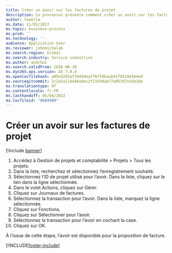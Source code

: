 ```yaml
---
title: Créer un avoir sur les factures de projet
description: Ce processus présente comment créer un avoir sur les factures de projet qui ont été validées.
author: Yowelle
ms.date: 11/01/2017
ms.topic: business-process
ms.prod: ''
ms.technology: ''
audience: Application User
ms.reviewer: johnmichalak
ms.search.region: Global
ms.search.industry: Service industries
ms.author: andchoi
ms.search.validFrom: 2016-06-30
ms.dyn365.ops.version: AX 7.0.0
ms.openlocfilehash: a99c6265af2944deaff6f59baab91f0319a564e0
ms.sourcegitcommit: 2c2a5a11d446adec2f21030ab77a053d7e2da28e
ms.translationtype: HT
ms.contentlocale: fr-FR
ms.lasthandoff: 05/04/2022
ms.locfileid: "8684409"
---
```

# <a name="create-a-credit-note-on-project-invoices"></a>Créer un avoir sur les factures de projet

[!include [banner](../../includes/banner.md)]

1. Accédez à Gestion de projets et comptabilité > Projets > Tous les projets. 
2. Dans la liste, recherchez et sélectionnez l’enregistrement souhaité. 
3. Sélectionnez l’ID de projet utilisé pour l’avoir. Dans la liste, cliquez sur le lien dans la ligne sélectionnée. 
4. Dans le volet Actions, cliquez sur Gérer. 
5. Cliquez sur Journaux de factures. 
6. Sélectionnez la transaction pour l’avoir. Dans la liste, marquez la ligne sélectionnée. 
7. Cliquez sur Fonctions. 
8. Cliquez sur Sélectionner pour l’avoir. 
9. Sélectionnez la transaction pour l’avoir en cochant la case.
10. Cliquez sur OK. 

À l’issue de cette étape, l’avoir est disponible pour la proposition de facture.


[!INCLUDE[footer-include](../../includes/footer-banner.md)]